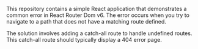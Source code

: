 This repository contains a simple React application that demonstrates a common error in React Router Dom v6. The error occurs when you try to navigate to a path that does not have a matching route defined. 

The solution involves adding a catch-all route to handle undefined routes. This catch-all route should typically display a 404 error page.